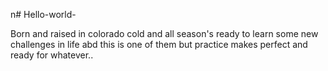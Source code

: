 n# Hello-world- 

  Born and raised in colorado cold and all season's ready to learn some new challenges in life abd this is one of them but practice makes perfect and ready for whatever..
